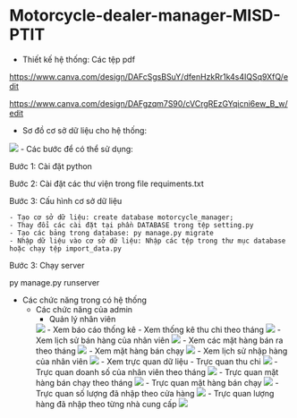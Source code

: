 # Motorcycle-dealer-manager-MISD-PTIT
- Thiết kế hệ thống: Các tệp pdf

https://www.canva.com/design/DAFcSgsBSuY/dfenHzkRr1k4s4IQSq9XfQ/edit

https://www.canva.com/design/DAFgzqm7S90/cVCrgREzGYqicni6ew_B_w/edit
- Sơ đồ cơ sở dữ liệu cho hệ thống:
<img src="E:\Thiết kế cơ sở dữ liệu.png"/>
- Các bước để có thể sử dụng:

Bước 1: Cài đặt python

Bước 2: Cài đặt các thư viện trong file requiments.txt

Bước 3: Cấu hình cơ sở dữ liệu

    - Tạo cơ sở dữ liệu: create database motorcycle_manager;
    - Thay đổi các cài đặt tại phần DATABASE trong tệp setting.py
    - Tạo các bảng trong database: py manage.py migrate
    - Nhập dữ liệu vào cơ sở dữ liệu: Nhập các tệp trong thư mục database hoặc chạy tệp import_data.py
Bước 3: Chạy server

py manage.py runserver

- Các chức năng trong có hệ thống
  - Các chức năng của admin
      - Quản lý nhân viên
    <img src="E:\Untitled.png"/>
      - Xem báo cáo thống kê
        - Xem thống kê thu chi theo tháng
        <img src="E:\1.png"/>
        - Xem lịch sử bán hàng của nhân viên
       <img src="E:\2.png"/>
        - Xem các mặt hàng bán ra theo tháng
        <img src="E:\3.png"/>
        - Xem mặt hàng bán chạy
        <img src="E:\4.png"/>
        - Xem lịch sử nhập hàng của nhân viên
        <img src="E:\5.png"/>
      - Xem trực quan dữ liệu
        - Trực quan thu chi
        <img src="E:\6.png"/>
        - Trực quan doanh số của nhân viên theo tháng
        <img src="E:\7.png"/>
        - Trực quan mặt hàng bán chạy theo tháng
        <img src="E:\8.png"/>
        - Trực quan mặt hàng bán chạy
        <img src="E:\9.png"/>
        - Trực quan số lượng đã nhập theo cửa hàng
        <img src="E:\10.png"/>
        - Trực quan lượng hàng đã nhập theo từng nhà cung cấp
        <img src="E:\11.png"/>